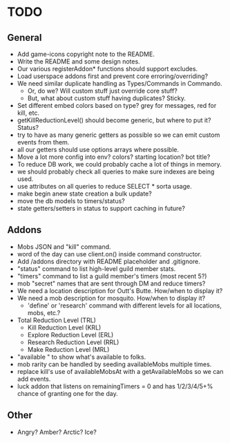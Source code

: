 
# TODO

## General
  * Add game-icons copyright note to the README.
  * Write the README and some design notes.
  * Our various registerAddon* functions should support excludes.
  * Load userspace addons first and prevent core erroring/overriding?
  * We need similar duplicate handling as Types/Commands in Commando.
    * Or, do we? Will custom stuff just override core stuff?
    * But, what about custom stuff having duplicates? Sticky.
  * Set different embed colors based on type? grey for messages, red for kill, etc.
  * getKillReductionLevel() should become generic, but where to put it? Status?
  * try to have as many generic getters as possible so we can emit custom events from them.
  * all our getters should use options arrays where possible.
  * Move a lot more config into env? colors? starting location? bot title?
  * To reduce DB work, we could probably cache a lot of things in memory.
  * we should probably check all queries to make sure indexes are being used.
  * use attributes on all queries to reduce SELECT * sorta usage.
  * make begin anew state creation a bulk update?
  * move the db models to timers/status?
  * state getters/setters in status to support caching in future?

## Addons
  * Mobs JSON and "kill" command.
  * word of the day can use client.on() inside command constructor.
  * Add /addons directory with README placeholder and .gitignore.
  * "status" command to list high-level guild member stats.
  * "timers" command to list a guild member's timers (most recent 5?)
  * mob "secret" names that are sent through DM and reduce timers?
  * We need a location description for Outt's Butte. How/when to display it?
  * We need a mob description for mosquito. How/when to display it?
    * 'define' or 'research' command with different levels for all locations, mobs, etc.?
  * Total Reduction Level (TRL)
    * Kill Reduction Level (KRL)
    * Explore Reduction Level (ERL)
    * Research Reduction Level (RRL)
    * Make Reduction Level (MRL)
  * "available <things>" to show what's available to folks.
  * mob rarity can be handled by seeding availableMobs multiple times.
  * replace kill's use of availableMobsAt with a getAvailableMobs so we can add events.
  * luck addon that listens on remainingTimers = 0 and has 1/2/3/4/5+% chance of granting one for the day.

## Other
  * Angry? Amber? Arctic? Ice?
